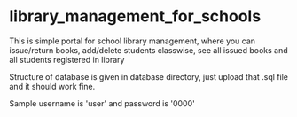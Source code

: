 # library_management_for_schools

This is simple portal for school library management, where you can issue/return books, add/delete students classwise, see all issued books and all students registered in library 

Structure of database is given in database directory, just upload that .sql file and it should work fine.

Sample username is 'user' and password is '0000'
